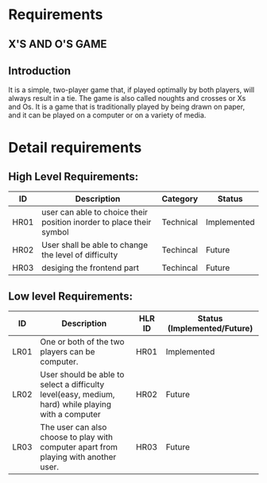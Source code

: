 # Requirements
## X'S AND O'S GAME

## Introduction

It is a simple, two-player game that, if played optimally by both players, will always result in a tie. The game is also called noughts and crosses or Xs and Os. It is a game that is traditionally played by being drawn on paper, and it can be played on a computer or on a variety of media.

# Detail requirements
## High Level Requirements: 
| ID | Description | Category | Status | 
| ----- | ----- | ------- | ---------|
| HR01 | user can able to choice their position inorder to place their symbol| Technical |Implemented| 
| HR02 | User shall be able to change the level of difficulty| Techincal | Future|
| HR03 | desiging the frontend part| Techincal | Future |

##  Low level Requirements:
 
| ID | Description | HLR ID | Status (Implemented/Future) |
| ------ | --------- | ------ | ----- |
| LR01 | One or both of the two players can be computer. | HR01 | Implemented |
| LR02 | User should be able to select a difficulty level(easy, medium, hard) while playing with a computer  | HR02 | Future |
| LR03 | The user can also choose to play with computer apart from playing with another user.  | HR03 | Future|



